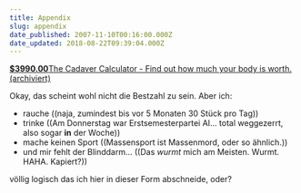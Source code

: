 ```yaml
---
title: Appendix
slug: appendix
date_published: 2007-11-10T00:16:00.000Z
date_updated: 2018-08-22T09:39:04.000Z
---
```


[**$3990.00**The Cadaver Calculator - Find out how much your body is worth. (archiviert)](http://web.archive.org/web/20071112000123/http://www.justsayhi.com:80/bb/cadaver)

Okay, das scheint wohl nicht die Bestzahl zu sein. Aber ich:

- rauche ((naja, zumindest bis vor 5 Monaten 30 Stück pro Tag))
- trinke ((Am Donnerstag war Erstsemesterpartei AI... total weggezerrt, also sogar **in** der Woche))
- mache keinen Sport ((Massensport ist Massenmord, oder so ähnlich.))
- und mir fehlt der Blinddarm... ((Das *wurmt* mich am Meisten. Wurmt. HAHA. Kapiert?))

völlig logisch das ich hier in dieser Form abschneide, oder?
